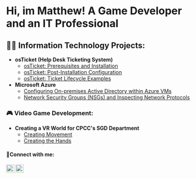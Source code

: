 <h1>Hi, im Matthew! A Game Developer and an IT Professional</h1>

<h2>👨‍💻 Information Technology Projects:</h2>

- <b>osTicket (Help Desk Ticketing System)</b>
  - [osTicket: Prerequisites and Installation](https://github.com/MatthewThompsonIT/post-install-config)
  - [osTicket: Post-Installation Configuration](https://github.com/MatthewThompsonIT/post-install-config)
  - [osTicket: Ticket Lifecycle Examples](https://github.com/MatthewThompsonIT/post-install-config)
- <b>Microsoft Azure</b>
  - [Configuring On-premises Active Directory within Azure VMs](https://github.com/MatthewThompsonIT/post-install-config)
  - [Network Security Groups (NSGs) and Inspecting Network Protocols](https://github.com/MatthewThompsonIT/post-install-config)

<h3>🎮 Video Game Development:</h3>

- <b>Creating a VR World for CPCC's SGD Department</b>
  - [Creating Movement](https://github.com/MatthewThompsonIT/post-install-config)
  - [Creating the Hands](https://github.com/MatthewThompsonIT/post-install-config)

<h4>🤳Connect with me:</h4>

[<img align="left" alt="Josh | LinkedIn" width="22px" src="https://cdn.jsdelivr.net/npm/simple-icons@v3/icons/linkedin.svg" />][linkedin]
[<img align="left" alt="Josh | Instagram" width="22px" src="https://cdn.jsdelivr.net/npm/simple-icons@v3/icons/instagram.svg" />][instagram]
 
[instagram]: https://www.instagram.com/matthewwthompsonn/
[linkedin]: https://www.linkedin.com/in/matthew-thompson-2135b3356/
